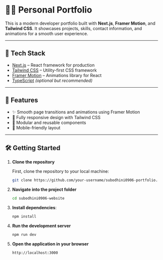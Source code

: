# 🧑‍💻 Personal Portfolio

This is a modern developer portfolio built with **Next.js**, **Framer Motion**, and **Tailwind CSS**. It showcases projects, skills, contact information, and animations for a smooth user experience.

---

## 🚀 Tech Stack

- [Next.js](https://nextjs.org/) – React framework for production
- [Tailwind CSS](https://tailwindcss.com/) – Utility-first CSS framework
- [Framer Motion](https://www.framer.com/motion/) – Animations library for React
- [TypeScript](https://www.typescriptlang.org/) *(optional but recommended)*

---

## 📸 Features

- ✨ Smooth page transitions and animations using Framer Motion
- 🎨 Fully responsive design with Tailwind CSS
- 🧩 Modular and reusable components
- 📱 Mobile-friendly layout

---

## 🛠️ Getting Started

1. **Clone the repository**

   First, clone the repository to your local machine:

   ```bash
   git clone https://github.com/your-username/subodhini0906-portfolio.git
2. **Navigate into the project folder**
   ```bash
   cd subodhini0906-website
4. **Install dependencies**:
   ```bash
   npm install
6. **Run the development server**
   ```bash
   npm run dev
8. **Open the application in your browser**
   ```bash
   http://localhost:3000
